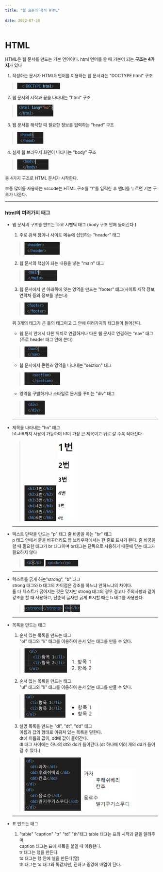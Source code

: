 ```yaml
---
title: "웹 표준의 정석 HTML"

date: 2022-07-30
---
```


# HTML 

HTML은 웹 문서를 만드는 기본 언어이다. 
html 언어를 쓸 때 기본이 되는 **구조는 4가지**가 있다

1. 작성하는 문서가 HTML5 언어를 이용하는 웹 문서라는 "DOCTYPE html" 구조
>![doc](/assets/img/html%20img/doc.PNG)

2. 웹 문서의 시작과 끝을 나타내는 "html" 구조
>![html](/assets/img/html%20img/html.PNG)

3. 웹 문서를 해석할 때 필요한 정보를 입력하는 "head" 구조
>![head](/assets/img/html%20img/head.PNG)

4. 실제 웹 브라우저 화면이 나타나는 "body" 구조
>![body](/assets/img/html%20img/body.PNG)

총 4가지 구조로 HTML 문서가 시작한다.

보통 많이들 사용하는 vscode는 HTML 구조를 "!"를 입력한 후 엔터를 누르면 기본 구조가 나온다.

***

### html의 여러가지 태그

+ 웹 문서의 구조를 만드는 주요 시멘틱 태그 (body 구조 안에 들어간다.)

  1. 주로 검색 창이나 사이트 메뉴에 삽입하는 "header" 태그
  >![header](/assets/img/html%20img/header.PNG)
  
  2. 웹 문서의 핵심이 되는 내용을 넣는 "main" 태그
  >![main](/assets/img/html%20img/main.PNG)

  3. 웹 문서에서 맨 아래쪽에 잇는 영역을 만드는 "footer" 태그(사이트 제작 정보, 연락처 등의 정보를 넣는다)
  >![footer](/assets/img/html%20img/footer.PNG)
  
  위 3개의 태그가 큰 틀의 태그이고 그 안에 여러가지의 태그들이 들어간다.

  + 웹 문서 안에서 다른 위치로 연결하거나 다른 웹 문서로 연결하는 "nav" 태그 (주로 header 태그 안에 쓴다)
  >![nav](/assets/img/html%20img/nav.PNG)

  + 웹 문서에서 콘텐츠 영역을 나타내는 "section" 태그
  >![section](/assets/img/html%20img/section.PNG)

  + 영역을 구별하거나 스타일로 문서를 꾸미는 "div" 태그
  >![div](/assets/img/html%20img/div.PNG)

  ***

+ 제목을 나타내는 "hn" 태그<br/>
  h1~h6까지 사용이 가능하며 h1이 가장 큰 제목이고 뒤로 갈 수록 작아진다
  >![hn](/assets/img/html%20img/hn.PNG) ![hnex](/assets/img/html%20img/hnex.PNG)

  ***

+ 텍스트 단락을 만드는 "p" 태그 줄 바꿈을 하는 "br" 태그<br/>
  p 태그 안에서 줄을 바꾸더라도 웹 브라우저에서는 한 줄로 표시가 된다. 줄 바꿈을 할 때 필요한 태그가 br 태그이며 br태그는 단독으로 사용하기 때문에 닫는 태그가 필요하지 않다
  >![p](/assets/img/html%20img/p.PNG) ![br](/assets/img/html%20img/br.PNG)
 
  ***

+ 텍스트를 굵게 하는"strong", "b" 태그<br/>
  strong 태그와 b 태그의 차이점은 강조를 하느냐 안하느냐의 차이다.<br/> 
  둘 다 텍스트가 굵어지는 것은 맞지만 strong 태그의 경우 경고나 주의사항과 같이 강조를 할 때 사용하고, 단순히 글자만 굵게 표시할 때는 b 태그를 사용한다.
  >![strong](/assets/img/html%20img/strong.PNG)   ![b](/assets/img/html%20img/b.PNG)

  ***

+ 목록을 만드는 태그
  1. 순서 있는 목록을 만드는 태그<br/>
    "ol" 태그와 "li" 태그를 이용하여 순서 있는 태그를 만들 수 있다.
    >![ol](/assets/img/html%20img/ol.PNG) ![olex](/assets/img/html%20img/olex.PNG)
  
  2. 순서 없는 목록을 만드는 태그<br/>
    "ul" 태그와 "li" 태그를 이용하여 순서 없는 태그를 만들 수 있다.
    >![ul](/assets/img/html%20img/ul.PNG) ![ulex](/assets/img/html%20img/ulex.PNG)

  3. 설명 목록을 만드는 "dl", "dt", "dd" 태그<br/>
    이름과 값의 형태로 이뤄져 있는 목록을 말한다.<br/>
    dt에 이름의 값이, dd에 값이 들어간다.<br/>
    dl 태그 사이에는 하나의 dt와 dd가 들어간다.(dt 하나에 여러 개의 dd가 들어 갈 수 있다.)
    >![dl](/assets/img/html%20img/dl.PNG) ![dlex](/assets/img/html%20img/dlex.PNG)

  ***

+ 표 만드는 태그
  1. "table" "caption" "tr" "td" "th"태그
    table 태그는 표의 시작과 끝을 알려주며,<br/>
    caption 태그는 표에 제목을 붙일 때 이용한다.<br/>
    tr 태그는 행을 만든다.<br/>
    td 태그는 행 안에 셀을 만든다(열)<br/>
    th 태그는 td 태그와 똑같지만, 진하고 중앙에 배열이 된다.
    





